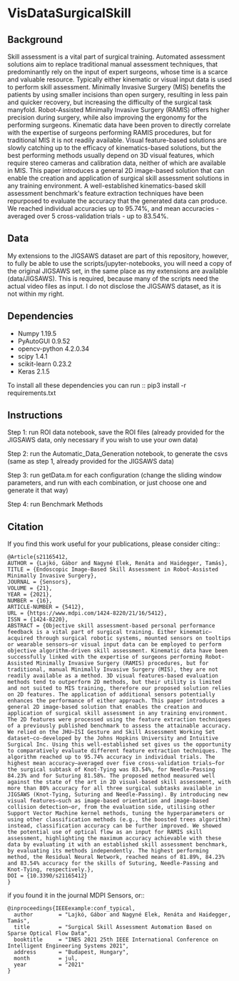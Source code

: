 # VisDataSurgicalSkill

## Background
Skill assessment is a vital part of surgical training. Automated assessment solutions aim to replace traditional manual assessment techniques, that predominantly rely on the input of expert surgeons, whose time is a scarce and valuable resource. Typically either kinematic or visual input data is used to perform skill assessment. Minimally Invasive Surgery (MIS) benefits the patients by using smaller incisions than open surgery, resulting in less pain and quicker recovery, but increasing the difficulty of the surgical task manyfold. Robot-Assisted Minimally Invasive Surgery (RAMIS) offers higher precision during surgery, while also improving the ergonomy for the performing surgeons. Kinematic data have been proven to directly correlate with the expertise of surgeons performing RAMIS procedures, but for traditional MIS it is not readily available. Visual feature-based solutions are slowly catching up to the efficacy of kinematics-based solutions, but the best performing methods usually depend on 3D visual features, which require stereo cameras and calibration data, neither of which are available in MIS. This paper introduces a general 2D image-based solution that can enable the creation and application of surgical skill assessment solutions in any training environment. A well-established kinematics-based skill assessment benchmark's feature extraction techniques have been repurposed to evaluate the accuracy that the generated data can produce. We reached individual accuracies up to 95.74%, and mean accuracies - averaged over 5 cross-validation trials - up to 83.54%.

## Data
My extensions to the JIGSAWS dataset are part of this repository, however, to fully be able to use the scripts/jupyter-notebooks, you will need a copy of the original JIGSAWS set, in the same place as my extensions are available (data/JIGSAWS). This is required, because many of the scripts need the actual video files as input. I do not disclose the JIGSAWS dataset, as it is not within my right.

Dependencies
------------

* Numpy 1.19.5
* PyAutoGUI 0.9.52
* opencv-python 4.2.0.34
* scipy 1.4.1
* scikit-learn 0.23.2
* Keras  2.1.5

To install all these dependencies you can run
::
    pip3 install -r requirements.txt


## Instructions
Step 1: run ROI data notebook, save the ROI files (already provided for the JIGSAWS data, only necessary if you wish to use your own data)

Step 2: run the Automatic\_Data\_Generation notebook, to generate the csvs (same as step 1, already provided for the JIGSAWS data)

Step 3: run getData.m for each configuration (change the sliding window parameters, and run with each combination, or just choose one and generate it that way)

Step 4: run Benchmark Methods


Citation
----------

If you find this work useful for your publications, please consider citing::

    @Article{s21165412,
    AUTHOR = {Lajkó, Gábor and Nagyné Elek, Renáta and Haidegger, Tamás},
    TITLE = {Endoscopic Image-Based Skill Assessment in Robot-Assisted Minimally Invasive Surgery},
    JOURNAL = {Sensors},
    VOLUME = {21},
    YEAR = {2021},
    NUMBER = {16},
    ARTICLE-NUMBER = {5412},
    URL = {https://www.mdpi.com/1424-8220/21/16/5412},
    ISSN = {1424-8220},
    ABSTRACT = {Objective skill assessment-based personal performance feedback is a vital part of surgical training. Either kinematic—acquired through surgical robotic systems, mounted sensors on tooltips or wearable sensors—or visual input data can be employed to perform objective algorithm-driven skill assessment. Kinematic data have been successfully linked with the expertise of surgeons performing Robot-Assisted Minimally Invasive Surgery (RAMIS) procedures, but for traditional, manual Minimally Invasive Surgery (MIS), they are not readily available as a method. 3D visual features-based evaluation methods tend to outperform 2D methods, but their utility is limited and not suited to MIS training, therefore our proposed solution relies on 2D features. The application of additional sensors potentially enhances the performance of either approach. This paper introduces a general 2D image-based solution that enables the creation and application of surgical skill assessment in any training environment. The 2D features were processed using the feature extraction techniques of a previously published benchmark to assess the attainable accuracy. We relied on the JHU–ISI Gesture and Skill Assessment Working Set dataset—co-developed by the Johns Hopkins University and Intuitive Surgical Inc. Using this well-established set gives us the opportunity to comparatively evaluate different feature extraction techniques. The algorithm reached up to 95.74% accuracy in individual trials. The highest mean accuracy—averaged over five cross-validation trials—for the surgical subtask of Knot-Tying was 83.54%, for Needle-Passing 84.23% and for Suturing 81.58%. The proposed method measured well against the state of the art in 2D visual-based skill assessment, with more than 80% accuracy for all three surgical subtasks available in JIGSAWS (Knot-Tying, Suturing and Needle-Passing). By introducing new visual features—such as image-based orientation and image-based collision detection—or, from the evaluation side, utilising other Support Vector Machine kernel methods, tuning the hyperparameters or using other classification methods (e.g., the boosted trees algorithm) instead, classification accuracy can be further improved. We showed the potential use of optical flow as an input for RAMIS skill assessment, highlighting the maximum accuracy achievable with these data by evaluating it with an established skill assessment benchmark, by evaluating its methods independently. The highest performing method, the Residual Neural Network, reached means of 81.89%, 84.23% and 83.54% accuracy for the skills of Suturing, Needle-Passing and Knot-Tying, respectively.},
    DOI = {10.3390/s21165412}
    }

if you found it in the journal MDPI Sensors, or::

    @inproceedings{IEEEexample:conf_typical,
      author        = "Lajkó, Gábor and Nagyné Elek, Renáta and Haidegger, Tamás",
      title         = "Surgical Skill Assessment Automation Based on Sparse Optical Flow Data",
      booktitle     = "INES 2021 25th IEEE International Conference on Intelligent Engineering Systems 2021",
      address       = "Budapest, Hungary",
      month         = jul,
      year          = "2021"
    }
